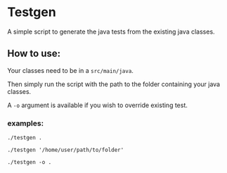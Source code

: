 # Testgen

A simple script to generate the java tests from the existing java classes.

## How to use:

Your classes need to be in a `src/main/java`.

Then simply run the script  with the path to the folder containing your java classes.

A `-o` argument is available if you wish to override existing test.

### examples:
`./testgen .`

`./testgen '/home/user/path/to/folder'`

`./testgen -o .`

